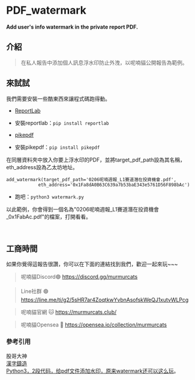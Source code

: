 # PDF_watermark

**Add user's info watermark in the private report PDF.**

## 介紹
>在私人報告中添加個人訊息浮水印防止外洩，以呢喃貓公開報告為範例。


## 來試試
我們需要安裝一些酷東西來讓程式碼跑得動。
- [ReportLab](https://www.reportlab.com/)

- 安裝reportlab：`pip install reportlab`

- [pikepdf](https://pikepdf.readthedocs.io/en/latest/)

- 安裝pikepdf：`pip install pikepdf`

在同層資料夾中放入你要上浮水印的PDF，並將target_pdf_path設為其名稱，eth_address設為乙太坊地址。

```python3
add_watermark(target_pdf_path='0206呢喃週報_L1賽道潛在投資機會.pdf',
            eth_address='0x1Fa8dA0B63C639a7b53baE343e5761D56F898bAc')
```

- 跑吧：`python3 watermark.py`

以此範例，你會得到一個名為"0206呢喃週報_L1賽道潛在投資機會_0x1FabAc.pdf"的檔案，打開看看。

&nbsp;

## 工商時間

如果你覺得這報告很讚，你可以在下面的連結找到我們，歡迎一起來玩~~~

>呢喃貓Discord🟣 https://discord.gg/murmurcats

>Line社群 🟢 https://line.me/ti/g2/5sHR7ar4ZoqtkwYvbnAsofskWeQJ1xutvWLPcg

>呢喃貓官網 🐱 https://murmurcats.club/

>呢喃貓Opensea 🎨 https://opensea.io/collection/murmurcats

### 參考引用

股哥大神<br>
[漢字鑄造](https://sites.google.com/view/jtfoundry/)<br>
[Python3，2段代码，给pdf文件添加水印，原来watermark还可以这么玩](https://blog.csdn.net/wuyoudeyuer/article/details/122858139)。<br>
